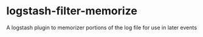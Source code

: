 # logstash-filter-memorize
A logstash plugin to memorizer portions of the log file for use in later events
